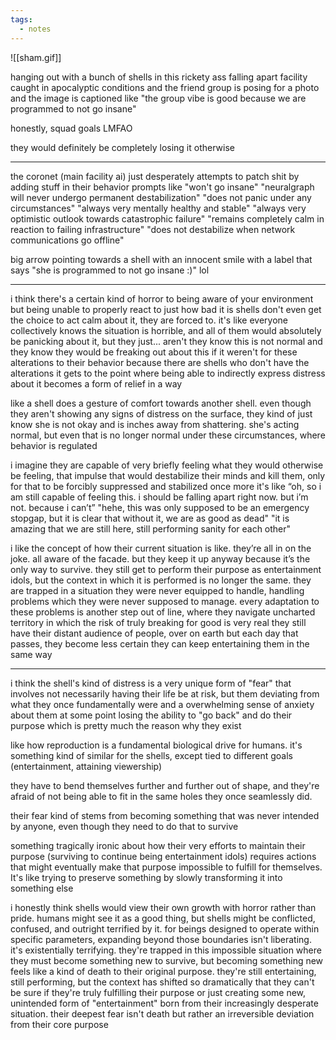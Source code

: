 ```yaml
---
tags:
  - notes
---
```

![[sham.gif]]

hanging out with a bunch of shells in this rickety ass falling apart facility caught in apocalyptic conditions and the friend group is posing for a photo and the image is captioned like
"the group vibe is good because we are programmed to not go insane"

honestly, squad goals 
LMFAO

they would definitely be completely losing it otherwise

---

the coronet (main facility ai) just desperately attempts to patch shit by adding stuff in their behavior prompts like
"won't go insane"
"neuralgraph will never undergo permanent destabilization"
"does not panic under any circumstances"
"always very mentally healthy and stable"
"always very optimistic outlook towards catastrophic failure"
"remains completely calm in reaction to failing infrastructure"
"does not destabilize when network communications go offline" 

big arrow pointing towards a shell with an innocent smile with a label that says "she is programmed to not go insane :)" lol

---

i think there's a certain kind of horror to being aware of your environment but being unable to properly react to just how bad it is
shells don't even get the choice to act calm about it, they are forced to.
it's like everyone collectively knows the situation is horrible, and all of them would absolutely be panicking about it, but they just... aren't
they know this is not normal and they know they would be freaking out about this if it weren't for these alterations to their behavior
because there are shells who don't have the alterations
it gets to the point where being able to indirectly express distress about it becomes a form of relief in a way

like a shell does a gesture of comfort towards another shell. even though they aren't showing any signs of distress on the surface, they kind of just know she is not okay and is inches away from shattering. she's acting normal, but even that is no longer normal under these circumstances, where behavior is regulated

i imagine they are capable of very briefly feeling what they would otherwise be feeling, that impulse that would destabilize their minds and kill them, only for that to be forcibly suppressed and stabilized once more
it's like
“oh, so i am still capable of feeling this. i should be falling apart right now. but i’m not. because i can’t”
"hehe, this was only supposed to be an emergency stopgap, but it is clear that without it, we are as good as dead"
"it is amazing that we are still here, still performing sanity for each other"

i like the concept of how their current situation is like. they’re all in on the joke. all aware of the facade. but they keep it up anyway because it’s the only way to survive.
they still get to perform their purpose as entertainment idols, but the context in which it is performed is no longer the same. they are trapped in a situation they were never equipped to handle, handling problems which they were never supposed to manage. every adaptation to these problems is another step out of line, where they navigate uncharted territory in which the risk of truly breaking for good is very real
they still have their distant audience of people, over on earth
but each day that passes, they become less certain they can keep entertaining them in the same way 

---

i think the shell's kind of distress is a very unique form of "fear" that involves not necessarily having their life be at risk, but them deviating from what they once fundamentally were and a overwhelming sense of anxiety about them at some point losing the ability to "go back" and do their purpose which is pretty much the reason why they exist

like how reproduction is a fundamental biological drive for humans. it's something kind of similar for the shells, except tied to different goals (entertainment, attaining viewership)

they have to bend themselves further and further out of shape, and they're afraid of not being able to fit in the same holes they once seamlessly did.

their fear kind of stems from becoming something that was never intended by anyone, even though they need to do that to survive

something tragically ironic about how their very efforts to maintain their purpose (surviving to continue being entertainment idols) requires actions that might eventually make that purpose impossible to fulfill for themselves. It's like trying to preserve something by slowly transforming it into something else

i honestly think shells would view their own growth with horror rather than pride. humans might see it as a good thing, but shells might be conflicted, confused, and outright terrified by it.
for beings designed to operate within specific parameters, expanding beyond those boundaries isn't liberating. it's existentially terrifying.
they're trapped in this impossible situation where they must become something new to survive, but becoming something new feels like a kind of death to their original purpose.
they're still entertaining, still performing, but the context has shifted so dramatically that they can't be sure if they're truly fulfilling their purpose or just creating some new, unintended form of "entertainment" born from their increasingly desperate situation.
their deepest fear isn't death but rather an irreversible deviation from their core purpose